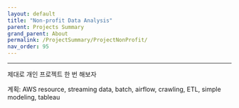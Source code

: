 ```yaml
---
layout: default
title: "Non-profit Data Analysis"
parent: Projects Summary
grand_parent: About
permalink: /ProjectSummary/ProjectNonProfit/
nav_order: 95
---
```


***
제대로 개인 프로젝트 한 번 해보자


계획: AWS resource, streaming data, batch, airflow, crawling, ETL, simple modeling, tableau







